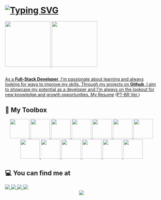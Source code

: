 # [![Typing SVG](https://readme-typing-svg.demolab.com?font=Fira+Code&weight=600&size=24&duration=3000&pause=1000&color=0069FF&width=435&lines=Hey!+My+name+is+Micaias+Silva!+%F0%9F%91%8B;I+am+a+Full-Stack+Developer)](https://git.io/typing-svg)

<div>
  <a href="https://github.com/micaias-silva">
  <img height="150em" src="https://github-readme-stats.vercel.app/api/top-langs/?username=micaias-silva&layout=compact&langs_count=7&theme=transparent"/>
  <img height="150em" src="https://github-readme-stats.vercel.app/api?username=micaias-silva&show_icons=true&theme=transparent&include_all_commits=true&count_private=true"/>
</div>

## 
As a **Full-Stack Developer**, I'm passionate about learning and always looking for ways to improve my skills. Through my projects on  **Github**, I aim to showcase my potential as a developer and I'm always on the lookout for new knowledge and growth opportunities. [My Resume](https://docs.google.com/document/d/13SHrF3gfwnRF5lTvwrSt0t01EdnSzCmuNCbfY4drawE/edit?usp=drive_link) ([PT-BR Ver.](https://docs.google.com/document/d/1F2WL4OyFLzbBzKCAH6Yo6PRTlr57EPW7caP-UYod-48/edit?usp=drive_link))
  
## 🧰 My Toolbox

<div align="center">
  <a href="https://www.typescriptlang.org" target="_blank">
    <img height="64px" width="64px" src="https://cdn.jsdelivr.net/gh/devicons/devicon/icons/typescript/typescript-original.svg" />
  </a>
  <a href="https://git-scm.com" target="_blank">
    <img height="64px" width="64px" src="https://cdn.jsdelivr.net/gh/devicons/devicon/icons/git/git-original.svg" />
  </a>
  <a href="https://nodejs.org/" target="_blank">
    <img height="64px" width="64px" src="https://cdn.jsdelivr.net/gh/devicons/devicon/icons/nodejs/nodejs-original.svg" />
  </a>
  <a href="https://reactjs.org/" target="_blank">
    <img height="64px" width="64px" src="https://cdn.jsdelivr.net/gh/devicons/devicon/icons/react/react-original.svg" />
  </a>
  <a href=https://www.docker.com/" target="_blank">
    <img height="64px" width="64px" src="https://cdn.jsdelivr.net/gh/devicons/devicon/icons/docker/docker-plain.svg" />
  </a>
  <a href="https://python.org/" target="_blank">
    <img height="64px" width="64px" src="https://cdn.jsdelivr.net/gh/devicons/devicon/icons/python/python-original.svg" />
  </a>
  <a href="https://www.djangoproject.com/" target="_blank">
    <img height="64px" width="64px" src="https://cdn.jsdelivr.net/gh/devicons/devicon/icons/django/django-plain.svg" />
  </a>
  <a href="https://www.postgresql.org/" target="_blank">
    <img height="64px" width="64px" src="https://cdn.jsdelivr.net/gh/devicons/devicon/icons/postgresql/postgresql-original.svg" />
  </a>
  <a href="https://mongodb.com/" target="_blank">
    <img height="64px" width="64px" src="https://cdn.jsdelivr.net/gh/devicons/devicon/icons/mongodb/mongodb-original.svg" />
  </a>
  <a href="https://expressjs.com/" target="_blank">
    <img height="64px" width="64px" src="https://raw.githubusercontent.com/CyrisXD/CyrisXD/master/assets/ExpressJS.png" />
  </a>
  <a href="https://developer.mozilla.org/en-US/docs/Web/HTML" target="_blank">
    <img height="64px" width="64px" src="https://cdn.jsdelivr.net/gh/devicons/devicon/icons/html5/html5-original.svg" />
  </a>
  <a href="https://developer.mozilla.org/en-US/docs/Web/CSS" target="_blank">
    <img height="64px" width="64px" src="https://cdn.jsdelivr.net/gh/devicons/devicon/icons/css3/css3-original.svg" />
  </a>
  <a href="https://code.visualstudio.com/" target="_blank">
    <img height="64px" width="64px" src="https://cdn.jsdelivr.net/gh/devicons/devicon/icons/vscode/vscode-original.svg" />
  </a>
</div>
                                                                                                                       
<!--## :books: I'm currently studying

<div align="center" target="_blank">
  <a href="https://angular.io/">
    <img height="64px" width="64px" src="https://cdn.jsdelivr.net/gh/devicons/devicon/icons/angularjs/angularjs-original.svg" />
  </a>
  <a href="https://nestjs.com" target="_blank">
    <img height="64px" width="64px" src="https://cdn.jsdelivr.net/gh/devicons/devicon/icons/nestjs/nestjs-plain.svg" />
  </a>
</div> -->                                                                                                              
## 💻 You can find me at

<div>
  <a href="https://linkedin.com/in/micaias" target="_blank">
    <img src="https://img.shields.io/badge/LinkedIn-0077B5?style=for-the-badge&logo=linkedin&logoColor=white">
  </a>
  <a href="https://www.instagram.com/micaiassilva_/" target="_blank">
    <img src="https://img.shields.io/badge/Instagram-E4405F?style=for-the-badge&logo=instagram&logoColor=white">
  </a>
  <a href="mailto:pro.micaiassilva@gmail.com">
    <img src="https://img.shields.io/badge/Gmail-D14836?style=for-the-badge&logo=gmail&logoColor=white">
  </a>
  <a href="https://t.me/oMicaiasSilva" target="_blank">
    <img src="https://img.shields.io/badge/Telegram-2CA5E0?style=for-the-badge&logo=telegram&logoColor=white">
  </a>
</div>
                                                                                                           

<div align="center">
  <img src="https://github.com/micaias-silva/micaias-silva/blob/output/github-contribution-grid-snake.svg">
</div>                                                                                                

